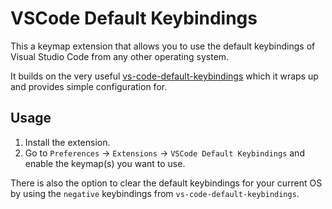 # VSCode Default Keybindings

This a keymap extension that allows you to use the default keybindings of Visual Studio Code from any other operating system.

It builds on the very useful [vs-code-default-keybindings](https://github.com/codebling/vs-code-default-keybindings) which it wraps up and provides simple configuration for.

## Usage

1. Install the extension.
2. Go to `Preferences` -> `Extensions` -> `VSCode Default Keybindings` and enable the keymap(s) you want to use.

There is also the option to clear the default keybindings for your current OS by using the `negative` keybindings from `vs-code-default-keybindings`.
